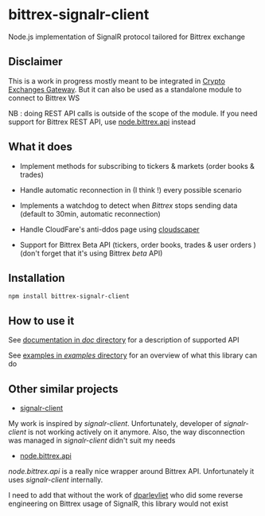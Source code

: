 # bittrex-signalr-client

Node.js implementation of SignalR protocol tailored for Bittrex exchange

## Disclaimer

This is a work in progress mostly meant to be integrated in [Crypto Exchanges Gateway](https://github.com/aloysius-pgast/crypto-exchanges-gateway). But it can also be used as a standalone module to connect to Bittrex WS

NB : doing REST API calls is outside of the scope of the module. If you need support for Bittrex REST API, use [node.bittrex.api](https://github.com/dparlevliet/node.bittrex.api) instead

## What it does

* Implement methods for subscribing to tickers & markets (order books & trades)

* Handle automatic reconnection in (I think !) every possible scenario

* Implements a watchdog to detect when _Bittrex_ stops sending data (default to 30min, automatic reconnection)

* Handle CloudFare's anti-ddos page using [cloudscaper](https://www.npmjs.com/package/cloudscraper/)

* Support for Bittrex Beta API (tickers, order books, trades & user orders ) (don't forget that it's using Bittrex *beta* API)

## Installation

```
npm install bittrex-signalr-client
```

## How to use it

See [documentation in _doc_ directory](https://github.com/aloysius-pgast/bittrex-signalr-client/tree/master/doc/) for a description of supported API

See [examples in _examples_ directory](https://github.com/aloysius-pgast/bittrex-signalr-client/tree/master/examples/) for an overview of what this library can do

## Other similar projects

* [signalr-client](https://www.npmjs.com/package/signalr-client)

My work is inspired by _signalr-client_. Unfortunately, developer of _signalr-client_ is not working actively on it anymore.
Also, the way disconnection was managed in _signalr-client_ didn't suit my needs

* [node.bittrex.api](https://github.com/dparlevliet/node.bittrex.api)

_node.bittrex.api_ is a really nice wrapper around Bittrex API. Unfortunately it uses _signalr-client_ internally.

I need to add that without the work of [dparlevliet](https://github.com/dparlevliet) who did some reverse engineering on Bittrex usage of SignalR, this library would not exist
